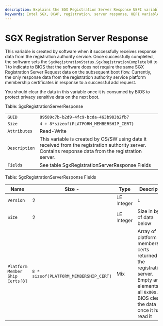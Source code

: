 ```yaml
---
description: Explains the SGX Registration Server Response UEFI variable for registration flows.
keywords: Intel SGX, DCAP, registration, server response, UEFI variable
---
```

<!---
Copyright (C) 2025 Intel Corporation
SPDX-License-Identifier: CC-BY-4.0
-->

# SGX Registration Server Response

This variable is created by software when it successfully receives response data from the registration authority service.
Once successfully completed, the software sets the `SgxRegistrationStatus.SgxRegistrationComplete` bit to 1 to indicate to BIOS that the software does not require the same SGX Registration Server Request data on the subsequent boot flow.
Currently, the only response data from the registration authority service platform membership certificates in response to a successful add request.

You should clear the data in this variable once it is consumed by BIOS to protect privacy sensitive data on the next boot.

<!-- markdownlint-disable MD033 -->
Table: SgxRegistrationServerResponse

|               |    |
|---------------|----|
| `GUID`        | `89589c7b-b2d9-4fc9-bcda-463b983b2fb7` |
| `Size`        | `4 + 8*sizeof(PLATFORM_MEMBERSHIP_CERT)` |
| `Attributes`  | Read-Write |
| `Description` | This variable is created by OS/SW using data it received from the registration authority server. <br />Contains response data from the registration server. |
| `Fields` | See table SgxRegistrationServerResponse Fields |
<!-- markdownlint-enable MD033 -->

<!-- markdownlint-disable MD033 -->
Table: SgxRegistrationServerResponse Fields

| Name                              | Size -| Type       | Description  |
|-----------------------------------|-------|------------|--------------|
| `Version`                         | 2     | LE Integer | `1`          |
| `Size`                            | 2     | LE Integer | Size in bytes of data below |
| `Platform Member Ship Certs[8]`   | `8 * sizeof(PLATFORM_MEMBERSHIP_CERT)` | Mix | Array of platform memberships certs returned by the registration server. <br />Empty array elements are all `0x00`s. <br />BIOS clears the data once it has read it |
<!-- markdownlint-enable MD033 -->
